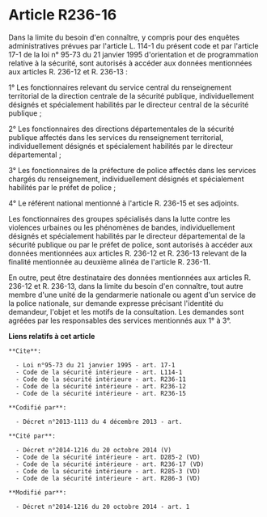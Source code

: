 # Article R236-16

Dans la limite du besoin d'en connaître, y compris pour des enquêtes administratives prévues par l'article L. 114-1 du
présent code et par l'article 17-1 de la loi n° 95-73 du 21 janvier 1995 d'orientation et de programmation relative à la
sécurité, sont autorisés à accéder aux données mentionnées aux articles R. 236-12 et R. 236-13 : 

1° Les fonctionnaires relevant du service central du renseignement territorial de la direction centrale de la sécurité
publique, individuellement désignés et spécialement habilités par le directeur central de la sécurité publique ; 

2° Les fonctionnaires des directions départementales de la sécurité publique affectés dans les    services du renseignement
territorial, individuellement désignés et spécialement habilités par le directeur départemental ; 

3° Les fonctionnaires de la préfecture de police affectés dans les services chargés du renseignement, individuellement
désignés et spécialement habilités par le préfet de police ; 

4° Le référent national mentionné à l'article R. 236-15 et ses adjoints. 

Les fonctionnaires des groupes spécialisés dans la lutte contre les violences urbaines ou les phénomènes de bandes,
individuellement désignés et spécialement habilités par le directeur départemental de la sécurité publique ou par le préfet
de police, sont autorisés à accéder aux données mentionnées aux articles R. 236-12 et R. 236-13 relevant de la finalité
mentionnée au deuxième alinéa de l'article R. 236-11. 

En outre, peut être destinataire des données mentionnées aux articles R. 236-12 et R. 236-13, dans la limite du besoin d'en
connaître, tout autre membre d'une unité de la gendarmerie nationale ou agent d'un service de la police nationale, sur
demande expresse précisant l'identité du demandeur, l'objet et les motifs de la consultation. Les demandes sont agréées par
les responsables des services mentionnés aux 1° à 3°.

**Liens relatifs à cet article**

	**Cite**:

	  - Loi n°95-73 du 21 janvier 1995 - art. 17-1
	  - Code de la sécurité intérieure - art. L114-1
	  - Code de la sécurité intérieure - art. R236-11
	  - Code de la sécurité intérieure - art. R236-12
	  - Code de la sécurité intérieure - art. R236-15

	**Codifié par**:

	  - Décret n°2013-1113 du 4 décembre 2013 - art.

	**Cité par**:

	  - Décret n°2014-1216 du 20 octobre 2014 (V)
	  - Code de la sécurité intérieure - art. D285-2 (VD)
	  - Code de la sécurité intérieure - art. R236-17 (VD)
	  - Code de la sécurité intérieure - art. R285-3 (VD)
	  - Code de la sécurité intérieure - art. R286-3 (VD)

	**Modifié par**:

	  - Décret n°2014-1216 du 20 octobre 2014 - art. 1
